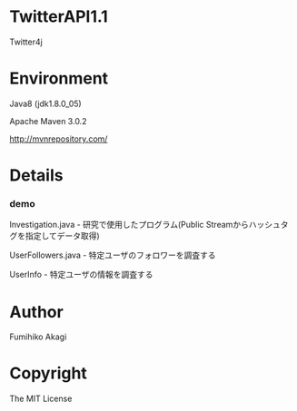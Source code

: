 # TwitterAPI1.1
Twitter4j
# Environment
Java8 (jdk1.8.0_05)

Apache Maven 3.0.2

http://mvnrepository.com/

# Details

### demo
Investigation.java - 研究で使用したプログラム(Public Streamからハッシュタグを指定してデータ取得)

UserFollowers.java - 特定ユーザのフォロワーを調査する

UserInfo - 特定ユーザの情報を調査する



# Author
Fumihiko Akagi

# Copyright
The MIT License
